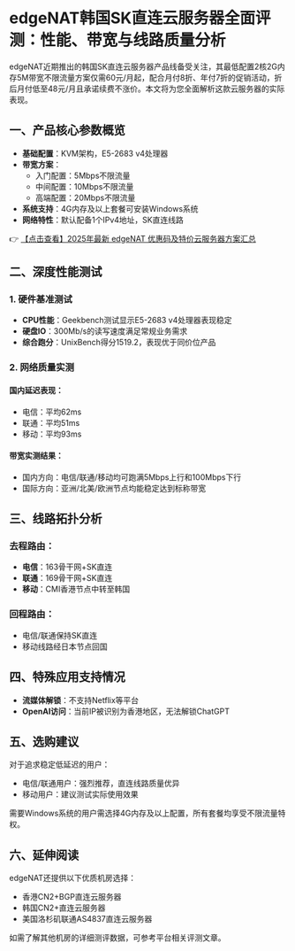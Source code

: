 # edgeNAT韩国SK直连云服务器全面评测：性能、带宽与线路质量分析

edgeNAT近期推出的韩国SK直连云服务器产品线备受关注，其最低配置2核2G内存5M带宽不限流量方案仅需60元/月起，配合月付8折、年付7折的促销活动，折后月付低至48元/月且承诺续费不涨价。本文将为您全面解析这款云服务器的实际表现。

## 一、产品核心参数概览

- **基础配置**：KVM架构，E5-2683 v4处理器
- **带宽方案**：
  - 入门配置：5Mbps不限流量
  - 中间配置：10Mbps不限流量
  - 高端配置：20Mbps不限流量
- **系统支持**：4G内存及以上套餐可安装Windows系统
- **网络特性**：默认配备1个IPv4地址，SK直连线路

👉 [【点击查看】2025年最新 edgeNAT 优惠码及特价云服务器方案汇总](https://bit.ly/edgenat)

## 二、深度性能测试

### 1. 硬件基准测试
- **CPU性能**：Geekbench测试显示E5-2683 v4处理器表现稳定
- **硬盘IO**：300Mb/s的读写速度满足常规业务需求
- **综合跑分**：UnixBench得分1519.2，表现优于同价位产品

### 2. 网络质量实测
#### 国内延迟表现：
- 电信：平均62ms
- 联通：平均51ms  
- 移动：平均93ms

#### 带宽实测结果：
- 国内方向：电信/联通/移动均可跑满5Mbps上行和100Mbps下行
- 国际方向：亚洲/北美/欧洲节点均能稳定达到标称带宽

## 三、线路拓扑分析

### 去程路由：
- **电信**：163骨干网+SK直连
- **联通**：169骨干网+SK直连  
- **移动**：CMI香港节点中转至韩国

### 回程路由：
- 电信/联通保持SK直连
- 移动线路经日本节点回国

## 四、特殊应用支持情况
- **流媒体解锁**：不支持Netflix等平台
- **OpenAI访问**：当前IP被识别为香港地区，无法解锁ChatGPT

## 五、选购建议

对于追求稳定低延迟的用户：
- 电信/联通用户：强烈推荐，直连线路质量优异
- 移动用户：建议测试实际使用效果

需要Windows系统的用户需选择4G内存及以上配置，所有套餐均享受不限流量特权。

## 六、延伸阅读

edgeNAT还提供以下优质机房选择：
- 香港CN2+BGP直连云服务器
- 韩国CN2+直连云服务器  
- 美国洛杉矶联通AS4837直连云服务器

如需了解其他机房的详细测评数据，可参考平台相关评测文章。